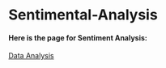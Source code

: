 # Sentimental-Analysis

<h4>Here is the page for Sentiment Analysis:</h4>
      <a href="https://kumarisandhya2003.github.io/Sentimental-Analysis/">Data Analysis</a>
